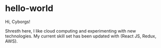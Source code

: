 # hello-world
Hi, Cyborgs!

Shresth here, I like cloud computing and experimenting with new technologies.
My current skill set has been updated with (React JS, Redux, AWS).

